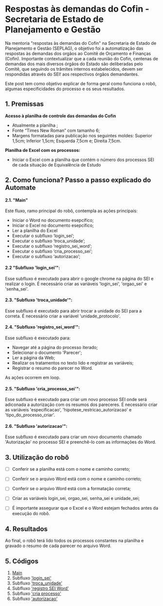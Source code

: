 # Respostas às demandas do Cofin - Secretaria de Estado de Planejamento e Gestão
 
Na mentoria "respostas às demandas do Cofin" na Secretaria de Estado de Planejamento e Gestão (SEPLAG), o objetivo foi a automatização das respostas às demandas dos orgãos ao Comitê de Orçamento e Finanças (Cofin). Importante contextualizar que a cada reunião do Cofin, centenas de demandas dos mais diversos órgãos do Estado são deliberadas pelo Comitê, que seguindo os trâmites internos estabelecidos, devem ser respondidas através do SEI! aos respectivos órgãos demandantes.
<!-- more -->
 
Este post tem como objetivo explicar de forma geral como funciona o robô, algumas especificidades do processo e os seus resultados.
 
 
## 1. Premissas
**Acesso à planilha de controle das demandas do Cofin**
 
- Atualmente a planilha ; 
- Fonte “Times New Roman” com tamanho 6; 
- Margens formatadas para publicação nos seguintes moldes: Superior 1,5cm; Inferior 1,5cm; Esquerda 7,5cm e; Direita 7,5cm.
 
**Planilha de Excel com os processos:**
 
<!-- more -->
- Iniciar o Excel com a planilha que contém o número dos processos SEI de cada situação de Equivalência de Estudo
 
 
## 2. Como funciona? Passo a passo explicado do Automate
 
#### 2.1. **"Main"**
 
Este fluxo, ramo principal do robô, contempla as ações principais:  
 
- Iniciar o Word no documento esepcífico; 
- Iniciar o Excel no documento esepcífico; 
- Ler a planilha do Excel 
- Executar o subfluxo ‘login_sei’; 
- Executar o subfluxo ‘troca_unidade’;
- Executar o subfluxo ‘registro_sei_word’;
- Executar o subfluxo ‘cria_processo_sei’;
- Executar o subfluxo ‘autorizacao’; 

 
#### 2.2 **"Subfluxo 'login_sei'":**
 
Esse subfluxo é executado para abrir o google chrome na página do SEI e realizar o login. É necessário criar as variáveis 'login_sei', 'orgao_sei' e 'senha_sei'.
 
 
#### 2.3. **"Subfluxo 'troca_unidade'":**
Esse subfluxo é executado para abrir trocar a unidade do SEI para a correta. É necessário criar a variável 'unidade_protocolo'.


#### 2.4. **"Subfluxo 'registro_sei_word'":**
Esse subfluxo é executado para:
- Navegar até a página do processo iterado;
- Selecionar o documento 'Parecer';
- Ler a página da Web;
- Realizar os tratamentos no texto lido e registrar as variáveis;
- Registrar o resumo do parecer no Word.
 
As ações ocorrem em loop.


#### 2.5. **"Subfluxo 'cria_processo_sei'":**
Esse subfluxo é executado para criar um novo processo SEI onde será adiconada a autorização com os resumos dos pareceres. É necessário criar as variáveis 'especificacao', 'hipotese_restricao_autorizacao' e 'tipo_do_processo_criar'.


#### 2.6. **"Subfluxo 'autorizacao'":**
Esse subfluxo é executado para criar um novo documento chamado 'Autorização' no processo SEI e preenchê-lo com as informações do Word. 
 
## 3. Utilização do robô
 
- [ ] Conferir se a planilha está com o nome e caminho correto;
- [ ] Conferir se o arquivo Word está com o nome e caminho correto;
- [ ] Conferir se o arquivo Word está com a formatação correta;
- [ ] Criar as variáveis login_sei, orgao_sei, senha_sei e unidade_sei;
- [ ] É importante assegurar que o Excel e o Word estejam fechados antes da execução do robô.
 
 
## 4. Resultados
 
Ao final, o robô terá lido todos os processos constantes na planilha e gravado o resumo de cada parecer no arquivo Word.
 
 
## 5. Códigos
 
1. [Main](https://raw.githubusercontent.com/automatiza-mg/biblioteca-de-robos/refs/heads/main/robos/see/see-mentoria-main.txt)
2. Subfluxo ['login_sei'](https://raw.githubusercontent.com/automatiza-mg/biblioteca-de-robos/refs/heads/main/robos/see/see-mentoria-loginsei.txt)
3. Subfluxo ['troca_unidade'](https://raw.githubusercontent.com/automatiza-mg/biblioteca-de-robos/refs/heads/main/robos/see/see-mentoria-trocaunidade.txt)
4. Subfluxo ['registro SEI Word'](https://raw.githubusercontent.com/automatiza-mg/biblioteca-de-robos/refs/heads/main/robos/see/see-mentoria-seiword.txt)
5. Subfluxo ['cria processo'](https://raw.githubusercontent.com/automatiza-mg/biblioteca-de-robos/refs/heads/main/robos/see/see-mentoria-criaprocessosei.txt)
6. Subfluxo ['autorizacao'](https://raw.githubusercontent.com/automatiza-mg/biblioteca-de-robos/refs/heads/main/robos/see/see-mentoria-autorizacao.txt)
